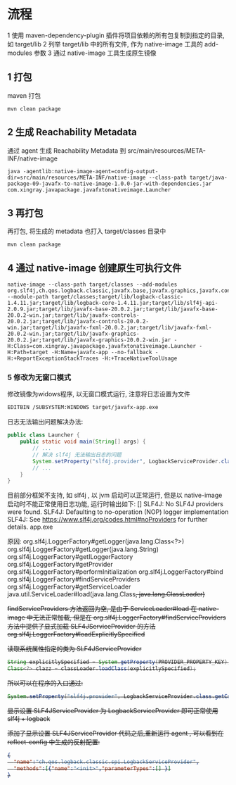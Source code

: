# 流程
1 使用 maven-dependency-plugin 插件将项目依赖的所有包复制到指定的目录, 如 target/lib
2 列举 target/lib 中的所有文件, 作为 native-image 工具的 add-modules 参数
3 通过 native-image 工具生成原生镜像

## 1 打包
maven 打包
```shell
mvn clean package
```

## 2 生成 Reachability Metadata
通过 agent 生成 Reachability Metadata 到 src/main/resources/META-INF/native-image
```shell
java -agentlib:native-image-agent=config-output-dir=src/main/resources/META-INF/native-image --class-path target/java-package-09-javafx-to-native-image-1.0.0-jar-with-dependencies.jar com.xingray.javapackage.javafxtonativeimage.Launcher
```

## 3 再打包
再打包, 将生成的 metadata 也打入 target/classes 目录中
```shell
mvn clean package
```

## 4 通过 native-image 创建原生可执行文件
```shell
native-image --class-path target/classes --add-modules org.slf4j,ch.qos.logback.classic,javafx.base,javafx.graphics,javafx.controls,javafx.fxml --module-path target/classes;target/lib/logback-classic-1.4.11.jar;target/lib/logback-core-1.4.11.jar;target/lib/slf4j-api-2.0.9.jar;target/lib/javafx-base-20.0.2.jar;target/lib/javafx-base-20.0.2-win.jar;target/lib/javafx-controls-20.0.2.jar;target/lib/javafx-controls-20.0.2-win.jar;target/lib/javafx-fxml-20.0.2.jar;target/lib/javafx-fxml-20.0.2-win.jar;target/lib/javafx-graphics-20.0.2.jar;target/lib/javafx-graphics-20.0.2-win.jar -H:Class=com.xingray.javapackage.javafxtonativeimage.Launcher -H:Path=target -H:Name=javafx-app --no-fallback -H:+ReportExceptionStackTraces -H:+TraceNativeToolUsage
```

### 5 修改为无窗口模式
修改镜像为widows程序, 以无窗口模式运行, 注意将日志设置为文件
```bash
EDITBIN /SUBSYSTEM:WINDOWS target/javafx-app.exe
```


日志无法输出问题解决办法:
```java
public class Launcher {
    public static void main(String[] args) {
        // ...
        // 解决 slf4j 无法输出日志的问题
        System.setProperty("slf4j.provider", LogbackServiceProvider.class.getCanonicalName());
        // ...
    }
}
```


目前部分框架不支持, 如 slf4j , 以 jvm 启动可以正常运行, 但是以 native-image 启动时不能正常使用日志功能, 运行时输出如下:
[]
SLF4J: No SLF4J providers were found.
SLF4J: Defaulting to no-operation (NOP) logger implementation
SLF4J: See https://www.slf4j.org/codes.html#noProviders for further details.
app.exe

原因:
org.slf4j.LoggerFactory#getLogger(java.lang.Class<?>)
org.slf4j.LoggerFactory#getLogger(java.lang.String)
org.slf4j.LoggerFactory#getILoggerFactory
org.slf4j.LoggerFactory#getProvider
org.slf4j.LoggerFactory#performInitialization
org.slf4j.LoggerFactory#bind
org.slf4j.LoggerFactory#findServiceProviders
org.slf4j.LoggerFactory#getServiceLoader
java.util.ServiceLoader#load(java.lang.Class<S>, java.lang.ClassLoader)

findServiceProviders 方法返回为空, 是由于 ServiceLoader#load 在 native-image 中无法正常加载, 但是在 org.slf4j.LoggerFactory#findServiceProviders 方法中提供了显式加载 SLF4JServiceProvider 的方法
org.slf4j.LoggerFactory#loadExplicitlySpecified

读取系统属性指定的类为 SLF4JServiceProvider
```java
String explicitlySpecified = System.getProperty(PROVIDER_PROPERTY_KEY);
Class<?> clazz = classLoader.loadClass(explicitlySpecified);
```

所以可以在程序的入口通过:
```java
System.setProperty("slf4j.provider", LogbackServiceProvider.class.getCanonicalName());
```

显示设置 SLF4JServiceProvider 为 LogbackServiceProvider 即可正常使用 slf4j + logback

添加了显示设置 SLF4JServiceProvider 代码之后,重新运行 agent , 可以看到在 reflect-config 中生成的反射配置:
```json
{
  "name":"ch.qos.logback.classic.spi.LogbackServiceProvider",
  "methods":[{"name":"<init>","parameterTypes":[] }]
}
```
